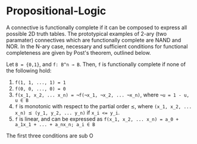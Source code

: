 # Propositional-Logic
A connective is functionally complete if it can be composed to express all possible 2D truth tables. The prototypical examples of 2-ary (two paramater) connectives which are functionally complete are NAND and NOR. In the N-ary case, necessary and sufficient conditions for functional completeness are given by Post's theorem, outlined below.

Let `B = {0,1}`, and `f: B^n → B`. Then, `f` is functionally complete if none of the following hold:

1. `f(1, 1, ..., 1) = 1`
2. `f(0, 0, ..., 0) = 0`
3. `f(x_1, x_2, ... x_n) = ¬f(¬x_1, ¬x_2, ... ¬x_n)`, where `¬u = 1 - u, u ∈ B`
4. `f` is monotonic with respect to the partial order `⪯`, where `(x_1, x_2, ... x_n) ⪯ (y_1, y_2, ... y_n)` if `x_i <= y_i`.
5. `f` is linear, and can be expressed as `f(x_1, x_2, ... x_n) = a_0 + a_1x_1 + ... + a_nx_n; a_i ∈ B`

The first three conditions are sub O